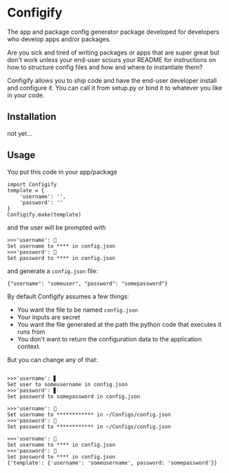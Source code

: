 # Configify

The app and package config generator package developed for developers who develop apps and/or packages.

Are you sick and tired of writing packages or apps that are super great but don't work unless your end-user scours your README for instructions on how to structure config files and how and where to instantiate them? 

Configify allows you to ship code and have the end-user developer install and configure it. You can call it from setup.py or bind it to whatever you like in your code.

## Installation

not yet...

## Usage

You put this code in your app/package

    import Configify
    template = {
        'username': '',
        'password': ''
    }   
    Configify.make(template)

and the user will be prompted with

    >>>'username': 🔑
    Set username to **** in config.json
    >>>'password': 🔑
    Set password to **** in config.json

and generate a `config.json` file:

    {"username": "someuser", "password": "somepassword"}

By default Configify assumes a few things:

* You want the file to be named `config.json`
* Your inputs are secret
* You want the file generated at the path the python code that executes it runs from
* You don't want to return the configuration data to the application context.

But you can change any of that:

```Configify.make(data=template, filename='secret.json')
```
```Configify.make(data=template, secret=False)
>>>'username': ▋
Set user to someusername in config.json
>>>'password': ▋
Set password to somepassword in config.json
```
```Configify.make(data=template, path='~/Configs/')
>>>'username': 🔑
Set username to ************ in ~/Configs/config.json
>>>'password': 🔑
Set password to ************ in ~/Configs/config.json
```
```Configify.make(data=template, get=True)
>>>'username': 🔑
Set username to **** in config.json
>>>'password': 🔑
Set password to **** in config.json
{'template': {'username': 'someusername', password: 'somepassword'}}
```
